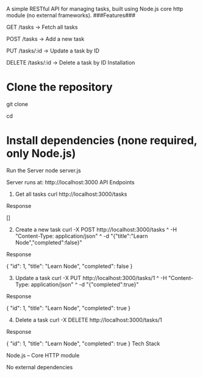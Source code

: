 A simple RESTful API for managing tasks, built using Node.js core http module (no external frameworks).
###Features###

GET /tasks → Fetch all tasks

POST /tasks → Add a new task

PUT /tasks/:id → Update a task by ID

DELETE /tasks/:id → Delete a task by ID
Installation
# Clone the repository
git clone <your-repo-url>

cd <your-folder>

# Install dependencies (none required, only Node.js)
Run the Server
node server.js


Server runs at:
 http://localhost:3000
 API Endpoints
1. Get all tasks
curl http://localhost:3000/tasks


Response

[]

2. Create a new task
curl -X POST http://localhost:3000/tasks ^
-H "Content-Type: application/json" ^
-d "{\"title\":\"Learn Node\",\"completed\":false}"


Response

{
  "id": 1,
  "title": "Learn Node",
  "completed": false
}

3. Update a task
curl -X PUT http://localhost:3000/tasks/1 ^
-H "Content-Type: application/json" ^
-d "{\"completed\":true}"


Response

{
  "id": 1,
  "title": "Learn Node",
  "completed": true
}

4. Delete a task
curl -X DELETE http://localhost:3000/tasks/1


Response

{
  "id": 1,
  "title": "Learn Node",
  "completed": true
}
Tech Stack

Node.js – Core HTTP module

No external dependencies